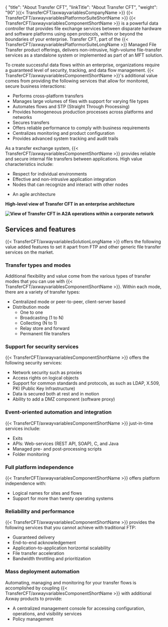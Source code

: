 {
    "title": "About Transfer CFT",
    "linkTitle": "About Transfer CFT",
    "weight": "90"
}{{< TransferCFT/axwayvariablesCompanyName  >}} {{< TransferCFT/axwayvariablesPlatformorSuiteShortName  >}} {{< TransferCFT/axwayvariablesComponentShortName  >}} is a powerful data controller that provides file exchange services between disparate hardware and software platforms using open protocols, within or beyond the boundaries of your enterprise. Transfer CFT, part of the {{< TransferCFT/axwayvariablesPlatformorSuiteLongName  >}} Managed File Transfer product offerings, delivers non-intrusive, high-volume file-transfer services as a standalone system or implemented as part of an MFT solution.

To create successful data flows within an enterprise, organizations require a guaranteed level of security, tracking, and data flow management. {{< TransferCFT/axwayvariablesComponentShortName  >}}'s additional value comes from providing the following services that allow for monitored, secure business interactions:

- Performs cross-platform transfers
- Manages large volumes of files with support for varying file types
- Automates flows and STP (Straight Through Processing)
- Provides homogeneous production processes across platforms and networks
- Secures transfers
- Offers reliable performance to comply with business requirements
- Centralizes monitoring and product configuration
- Provides advanced system tracking and audit trails

As a transfer exchange system, {{< TransferCFT/axwayvariablesComponentShortName  >}} provides reliable and secure internal file transfers between applications. High value characteristics include:

- Respect for individual environments
- Effective and non-intrusive application integration
- Nodes that can recognize and interact with other nodes

<!-- -->

- An agile architecture

********High-level view of Transfer CFT in an enterprise architecture********

****![View of Transfer CFT in A2A operations within a corporate network](/Images/TransferCFT/2013_g_TransferCFT_Corporate_Network_new.png)****

Services and features
---------------------

{{< TransferCFT/axwayvariablesSolutionLongName  >}} offers the following value added features to set it apart from FTP and other generic file transfer services on the market.

### Transfer types and modes

Additional flexibility and value come from the various types of transfer modes that you can use with {{< TransferCFT/axwayvariablesComponentShortName  >}}. Within each mode, there are a variety of transfer types:

- Centralized mode or peer-to-peer, client-server based
- Distribution mode
    -   One to one
    -   Broadcasting (1 to N)
    -   Collecting (N to 1)
    -   Relay store and forward
    -   Permanent file transfers

### Support for security services

{{< TransferCFT/axwayvariablesComponentShortName  >}} offers the following security services:

- Network security such as proxies
- Access rights on logical objects
- Support for common standards and protocols, as such as LDAP, X.509, PKI (Public Key Infrastructure)
- Data is secured both at rest and in motion
- Ability to add a DMZ component (software proxy)

### Event-oriented automation and integration

{{< TransferCFT/axwayvariablesComponentShortName  >}} just-in-time services include:

- Exits
- APIs: Web-services (REST API, SOAP), C, and Java
- Managed pre- and post-processing scripts
- Folder monitoring

### Full platform independence

{{< TransferCFT/axwayvariablesComponentShortName  >}} offers platform independence with:

- Logical names for sites and flows
- Support for more than twenty operating systems

### Reliability and performance

{{< TransferCFT/axwayvariablesComponentShortName  >}} provides the following services that you cannot achieve with traditional FTP:

- Guaranteed delivery
- End-to-end acknowledgement
- Application-to-application horizontal scalability
- File transfer acceleration
- Bandwidth throttling and prioritization

### Mass deployment automation

Automating, managing and monitoring for your transfer flows is accomplished by coupling {{< TransferCFT/axwayvariablesComponentShortName  >}} with additional Axway products to provide:

- A centralized management console for accessing configuration, operations, and visibility services
- Policy management
